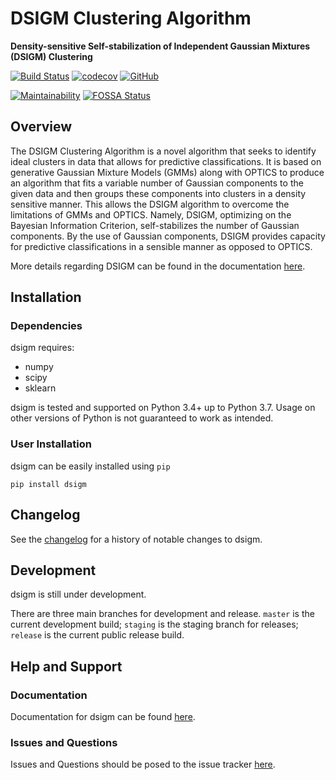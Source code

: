 # DSIGM Clustering Algorithm
**Density-sensitive Self-stabilization of Independent Gaussian Mixtures (DSIGM) Clustering**

[![Build Status](https://travis-ci.com/paradoxysm/dsigm.svg?branch=master)](https://travis-ci.com/paradoxysm/dsigm)
[![codecov](https://codecov.io/gh/paradoxysm/dsigm/branch/master/graph/badge.svg?token=cpaPkUHKah)](https://codecov.io/gh/paradoxysm/dsigm)
[![GitHub](https://img.shields.io/github/license/paradoxysm/dsigm?color=blue)](https://github.com/paradoxysm/dsigm/blob/master/LICENSE)

[![Maintainability](https://api.codeclimate.com/v1/badges/db50b93805392126d265/maintainability)](https://codeclimate.com/github/paradoxysm/dsigm/maintainability)
[![FOSSA Status](https://app.fossa.io/api/projects/git%2Bgithub.com%2Fparadoxysm%2Fdsigm.svg?type=shield)](https://app.fossa.io/projects/git%2Bgithub.com%2Fparadoxysm%2Fdsigm?ref=badge_shield)

## Overview

The DSIGM Clustering Algorithm is a novel algorithm that seeks to identify ideal clusters in data that allows for predictive classifications. It is based on generative Gaussian Mixture Models (GMMs) along with OPTICS to produce an algorithm that fits a variable number of Gaussian components to the given data and then groups these components into clusters in a density sensitive manner. This allows the DSIGM algorithm to overcome the limitations of GMMs and OPTICS. Namely, DSIGM, optimizing on the Bayesian Information Criterion, self-stabilizes the number of Gaussian components. By the use of Gaussian components, DSIGM provides capacity for predictive classifications in a sensible manner as opposed to OPTICS.

More details regarding DSIGM can be found in the documentation [here](https://github.com/paradoxysm/dsigm/tree/master/doc).

## Installation

### Dependencies

dsigm requires:
- numpy
- scipy
- sklearn

dsigm is tested and supported on Python 3.4+ up to Python 3.7. Usage on other versions of Python is not guaranteed to work as intended.

### User Installation

dsigm can be easily installed using ```pip```

```
pip install dsigm
```

## Changelog

See the [changelog](https://github.com/paradoxysm/dsigm/blob/master/CHANGES.md) for a history of notable changes to dsigm.

## Development

dsigm is still under development.

There are three main branches for development and release. `master` is the current development build; `staging` is the staging branch for releases; `release` is the current public release build.

## Help and Support

### Documentation

Documentation for dsigm can be found [here](https://github.com/paradoxysm/dsigm/tree/master/doc).

### Issues and Questions

Issues and Questions should be posed to the issue tracker [here](https://github.com/paradoxysm/dsigm/issues).
